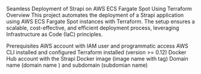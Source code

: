 Seamless Deployment of Strapi on AWS ECS Fargate Spot Using Terraform
Overview
This project automates the deployment of a Strapi application using AWS ECS Fargate Spot instances with Terraform. The setup ensures a scalable, cost-effective, and efficient deployment process, leveraging Infrastructure as Code (IaC) principles.

Prerequisites
AWS account with IAM user and programmatic access
AWS CLI installed and configured
Terraform installed (version >= 0.12)
Docker Hub account with the Strapi Docker image (image name with tag)
Domain name (domain name ) and subdomain (subdomian name)

